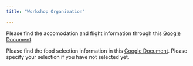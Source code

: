 ```yaml
---
title: "Workshop Organization"

---
```


Please find the accomodation and flight information through this [Google Document](https://docs.google.com/document/d/1A18lMYX3nC2f1B_ke4zHRIT4RC4kaCx5J_LD5FjSlxE/edit).

Please find the food selection information in this [Google Document](https://docs.google.com/spreadsheets/d/1vdUB6xiyRuehEoiEOBeJmeSST2nmJ7OL_P0bR2SY-JM/edit?usp=sharing). Please specify your selection if you have not selected yet.

